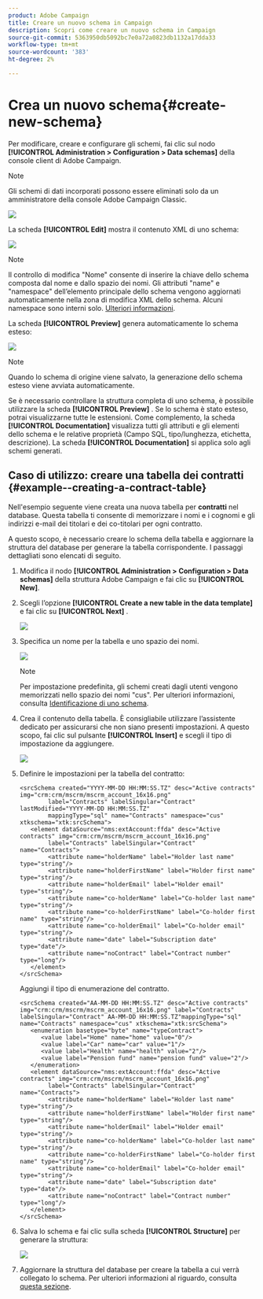 ```yaml
---
product: Adobe Campaign
title: Creare un nuovo schema in Campaign
description: Scopri come creare un nuovo schema in Campaign
source-git-commit: 5363950db5092bc7e0a72a0823db1132a17dda33
workflow-type: tm+mt
source-wordcount: '383'
ht-degree: 2%

---
```


# Crea un nuovo schema{#create-new-schema}

Per modificare, creare e configurare gli schemi, fai clic sul nodo **[!UICONTROL Administration > Configuration > Data schemas]** della console client di Adobe Campaign.

>[!NOTE]
>
>Gli schemi di dati incorporati possono essere eliminati solo da un amministratore della console Adobe Campaign Classic.

![](assets/schema_navtree.png)

La scheda **[!UICONTROL Edit]** mostra il contenuto XML di uno schema:

![](assets/schema_edition.png)

>[!NOTE]
>
>Il controllo di modifica &quot;Nome&quot; consente di inserire la chiave dello schema composta dal nome e dallo spazio dei nomi. Gli attributi &quot;name&quot; e &quot;namespace&quot; dell’elemento principale dello schema vengono aggiornati automaticamente nella zona di modifica XML dello schema. Alcuni namespace sono interni solo. [Ulteriori informazioni](schemas.md#reserved-namespaces).

La scheda **[!UICONTROL Preview]** genera automaticamente lo schema esteso:

![](assets/schema_edition2.png)

>[!NOTE]
>
>Quando lo schema di origine viene salvato, la generazione dello schema esteso viene avviata automaticamente.

Se è necessario controllare la struttura completa di uno schema, è possibile utilizzare la scheda **[!UICONTROL Preview]** . Se lo schema è stato esteso, potrai visualizzarne tutte le estensioni. Come complemento, la scheda **[!UICONTROL Documentation]** visualizza tutti gli attributi e gli elementi dello schema e le relative proprietà (Campo SQL, tipo/lunghezza, etichetta, descrizione). La scheda **[!UICONTROL Documentation]** si applica solo agli schemi generati.

## Caso di utilizzo: creare una tabella dei contratti {#example--creating-a-contract-table}

Nell&#39;esempio seguente viene creata una nuova tabella per **contratti** nel database. Questa tabella ti consente di memorizzare i nomi e i cognomi e gli indirizzi e-mail dei titolari e dei co-titolari per ogni contratto.

A questo scopo, è necessario creare lo schema della tabella e aggiornare la struttura del database per generare la tabella corrispondente. I passaggi dettagliati sono elencati di seguito.

1. Modifica il nodo **[!UICONTROL Administration > Configuration > Data schemas]** della struttura Adobe Campaign e fai clic su **[!UICONTROL New]**.
1. Scegli l’opzione **[!UICONTROL Create a new table in the data template]** e fai clic su **[!UICONTROL Next]** .

   ![](assets/create_new_schema.png)

1. Specifica un nome per la tabella e uno spazio dei nomi.

   ![](assets/create_new_param.png)

   >[!NOTE]
   >
   >Per impostazione predefinita, gli schemi creati dagli utenti vengono memorizzati nello spazio dei nomi &quot;cus&quot;. Per ulteriori informazioni, consulta [Identificazione di uno schema](extend-schema.md#identification-of-a-schema).

1. Crea il contenuto della tabella. È consigliabile utilizzare l’assistente dedicato per assicurarsi che non siano presenti impostazioni. A questo scopo, fai clic sul pulsante **[!UICONTROL Insert]** e scegli il tipo di impostazione da aggiungere.

   ![](assets/create_new_content.png)

1. Definire le impostazioni per la tabella del contratto:

   ```
   <srcSchema created="YYYY-MM-DD HH:MM:SS.TZ" desc="Active contracts" img="crm:crm/mscrm/mscrm_account_16x16.png"
           label="Contracts" labelSingular="Contract" lastModified="YYYY-MM-DD HH:MM:SS.TZ"
           mappingType="sql" name="Contracts" namespace="cus" xtkschema="xtk:srcSchema">
      <element dataSource="nms:extAccount:ffda" desc="Active contracts" img="crm:crm/mscrm/mscrm_account_16x16.png"
           label="Contracts" labelSingular="Contract" name="Contracts">
           <attribute name="holderName" label="Holder last name" type="string"/>
           <attribute name="holderFirstName" label="Holder first name" type="string"/>
           <attribute name="holderEmail" label="Holder email" type="string"/>
           <attribute name="co-holderName" label="Co-holder last name" type="string"/>           
           <attribute name="co-holderFirstName" label="Co-holder first name" type="string"/>           
           <attribute name="co-holderEmail" label="Co-holder email" type="string"/>    
           <attribute name="date" label="Subscription date" type="date"/>     
           <attribute name="noContract" label="Contract number" type="long"/> 
      </element>
   </srcSchema>
   ```

   Aggiungi il tipo di enumerazione del contratto.

   ```
   <srcSchema created="AA-MM-DD HH:MM:SS.TZ" desc="Active contracts" img="crm:crm/mscrm/mscrm_account_16x16.png" label="Contracts" labelSingular="Contract" AA-MM-DD HH:MM:SS.TZ"mappingType="sql" name="Contracts" namespace="cus" xtkschema="xtk:srcSchema">
      <enumeration basetype="byte" name="typeContract">
         <value label="Home" name="home" value="0"/>
         <value label="Car" name="car" value="1"/>
         <value label="Health" name="health" value="2"/>
         <value label="Pension fund" name="pension fund" value="2"/>
      </enumeration>
      <element dataSource="nms:extAccount:ffda" desc="Active contracts" img="crm:crm/mscrm/mscrm_account_16x16.png"
           label="Contracts" labelSingular="Contract" name="Contracts">
           <attribute name="holderName" label="Holder last name" type="string"/>
           <attribute name="holderFirstName" label="Holder first name" type="string"/>
           <attribute name="holderEmail" label="Holder email" type="string"/>
           <attribute name="co-holderName" label="Co-holder last name" type="string"/>           
           <attribute name="co-holderFirstName" label="Co-holder first name" type="string"/>           
           <attribute name="co-holderEmail" label="Co-holder email" type="string"/>    
           <attribute name="date" label="Subscription date" type="date"/>     
           <attribute name="noContract" label="Contract number" type="long"/> 
      </element>
   </srcSchema>
   ```

1. Salva lo schema e fai clic sulla scheda **[!UICONTROL Structure]** per generare la struttura:

   ![](assets/configuration_structure.png)

1. Aggiornare la struttura del database per creare la tabella a cui verrà collegato lo schema. Per ulteriori informazioni al riguardo, consulta [questa sezione](update-database-structure.md).

